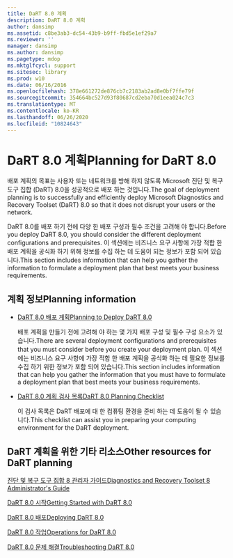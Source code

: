 ```yaml
---
title: DaRT 8.0 계획
description: DaRT 8.0 계획
author: dansimp
ms.assetid: c8be3ab3-dc54-43b9-b9ff-fbd5e1ef29a7
ms.reviewer: ''
manager: dansimp
ms.author: dansimp
ms.pagetype: mdop
ms.mktglfcycl: support
ms.sitesec: library
ms.prod: w10
ms.date: 06/16/2016
ms.openlocfilehash: 378e661272de876cb7c2183ab2ad8e0bf7ffe79f
ms.sourcegitcommit: 354664bc527d93f80687cd2eba70d1eea024c7c3
ms.translationtype: MT
ms.contentlocale: ko-KR
ms.lasthandoff: 06/26/2020
ms.locfileid: "10824643"
---
```

# <span data-ttu-id="7f82a-103">DaRT 8.0 계획</span><span class="sxs-lookup"><span data-stu-id="7f82a-103">Planning for DaRT 8.0</span></span>


<span data-ttu-id="7f82a-104">배포 계획의 목표는 사용자 또는 네트워크를 방해 하지 않도록 Microsoft 진단 및 복구 도구 집합 (DaRT) 8.0을 성공적으로 배포 하는 것입니다.</span><span class="sxs-lookup"><span data-stu-id="7f82a-104">The goal of deployment planning is to successfully and efficiently deploy Microsoft Diagnostics and Recovery Toolset (DaRT) 8.0 so that it does not disrupt your users or the network.</span></span>

<span data-ttu-id="7f82a-105">DaRT 8.0를 배포 하기 전에 다양 한 배포 구성과 필수 조건을 고려해 야 합니다.</span><span class="sxs-lookup"><span data-stu-id="7f82a-105">Before you deploy DaRT 8.0, you should consider the different deployment configurations and prerequisites.</span></span> <span data-ttu-id="7f82a-106">이 섹션에는 비즈니스 요구 사항에 가장 적합 한 배포 계획을 공식화 하기 위해 정보를 수집 하는 데 도움이 되는 정보가 포함 되어 있습니다.</span><span class="sxs-lookup"><span data-stu-id="7f82a-106">This section includes information that can help you gather the information to formulate a deployment plan that best meets your business requirements.</span></span>

## <span data-ttu-id="7f82a-107">계획 정보</span><span class="sxs-lookup"><span data-stu-id="7f82a-107">Planning information</span></span>


-   [<span data-ttu-id="7f82a-108">DaRT 8.0 배포 계획</span><span class="sxs-lookup"><span data-stu-id="7f82a-108">Planning to Deploy DaRT 8.0</span></span>](planning-to-deploy-dart-80-dart-8.md)

    <span data-ttu-id="7f82a-109">배포 계획을 만들기 전에 고려해 야 하는 몇 가지 배포 구성 및 필수 구성 요소가 있습니다.</span><span class="sxs-lookup"><span data-stu-id="7f82a-109">There are several deployment configurations and prerequisites that you must consider before you create your deployment plan.</span></span> <span data-ttu-id="7f82a-110">이 섹션에는 비즈니스 요구 사항에 가장 적합 한 배포 계획을 공식화 하는 데 필요한 정보를 수집 하기 위한 정보가 포함 되어 있습니다.</span><span class="sxs-lookup"><span data-stu-id="7f82a-110">This section includes information that can help you gather the information that you must have to formulate a deployment plan that best meets your business requirements.</span></span>

-   [<span data-ttu-id="7f82a-111">DaRT 8.0 계획 검사 목록</span><span class="sxs-lookup"><span data-stu-id="7f82a-111">DaRT 8.0 Planning Checklist</span></span>](dart-80-planning-checklist-dart-8.md)

    <span data-ttu-id="7f82a-112">이 검사 목록은 DaRT 배포에 대 한 컴퓨팅 환경을 준비 하는 데 도움이 될 수 있습니다.</span><span class="sxs-lookup"><span data-stu-id="7f82a-112">This checklist can assist you in preparing your computing environment for the DaRT deployment.</span></span>

## <a href="" id="other-resources-for-dart-planning-"></a><span data-ttu-id="7f82a-113">DaRT 계획을 위한 기타 리소스</span><span class="sxs-lookup"><span data-stu-id="7f82a-113">Other resources for DaRT planning</span></span>


[<span data-ttu-id="7f82a-114">진단 및 복구 도구 집합 8 관리자 가이드</span><span class="sxs-lookup"><span data-stu-id="7f82a-114">Diagnostics and Recovery Toolset 8 Administrator's Guide</span></span>](index.md)

[<span data-ttu-id="7f82a-115">DaRT 8.0 시작</span><span class="sxs-lookup"><span data-stu-id="7f82a-115">Getting Started with DaRT 8.0</span></span>](getting-started-with-dart-80-dart-8.md)

[<span data-ttu-id="7f82a-116">DaRT 8.0 배포</span><span class="sxs-lookup"><span data-stu-id="7f82a-116">Deploying DaRT 8.0</span></span>](deploying-dart-80-dart-8.md)

[<span data-ttu-id="7f82a-117">DaRT 8.0 작업</span><span class="sxs-lookup"><span data-stu-id="7f82a-117">Operations for DaRT 8.0</span></span>](operations-for-dart-80-dart-8.md)

[<span data-ttu-id="7f82a-118">DaRT 8.0 문제 해결</span><span class="sxs-lookup"><span data-stu-id="7f82a-118">Troubleshooting DaRT 8.0</span></span>](troubleshooting-dart-80-dart-8.md)

 

 





